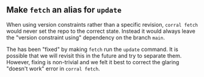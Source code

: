 ## Make `fetch` an alias for `update`

When using version constraints rather than a specific revision, `corral fetch` would never set the repo to the correct state. Instead it would always leave the "version constraint using" dependency on the branch `main`.

The has been "fixed" by making `fetch` run the `update` command. It is possible that we will revisit this in the future and try to separate them. However, fixing is non-trivial and we felt it best to correct the glaring "doesn't work" error in `corral fetch`.
